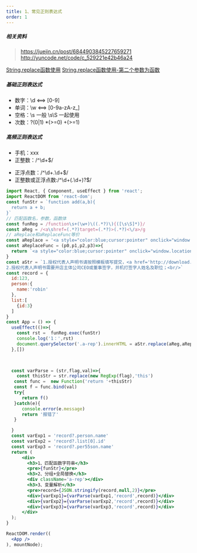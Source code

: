 ```yaml
---
title: 1、常见正则表达式
order: 1
---
```


##### 相关资料

> https://juejin.cn/post/6844903845227659271
> http://yuncode.net/code/c_529221e42b46a24


[String.replace函数使用](https://developer.mozilla.org/zh-CN/docs/Web/JavaScript/Reference/Global_Objects/String/replace)
[String.replace函数使用-第二个参数为函数](https://developer.mozilla.org/zh-CN/docs/Web/JavaScript/Reference/Global_Objects/String/replace#%E6%8C%87%E5%AE%9A%E4%B8%80%E4%B8%AA%E5%87%BD%E6%95%B0%E4%BD%9C%E4%B8%BA%E5%8F%82%E6%95%B0)

##### 基础正则表达式

- 数字：\d <==> [0-9]
- 单词：\w <==> [0-9a-zA-z_]
- 空格：\s 一般 \s\S 一起使用
- 次数：?(0|1)  *(>=0) +(>=1)

##### 高频正则表达式
- 手机：xxx
- 正整数：/^\d+$/
+ 正浮点数：/^\d+\.\d+$/
+ 正整数或正浮点数:/^\d+(\.\d+)?$/

```jsx
import React, { Component, useEffect } from 'react';
import ReactDOM from 'react-dom';
const funStr = `function add(a,b){
  return a + b;
}`
// 匹配函数名，参数，函数体
const funReg = /function\s+(\w+)\((.*?)\){([\s\S]*)}/
const aReg = /<a\shref=(.*?)target=(.*?)>(.*?)<\/a>/g
// aReplace和aReplaceFunc等价
const aReplace = '<a style="color:blue;cursor:pointer" onclick="window.location = $1 ">$3</a>'
const aReplaceFunc = (p0,p1,p2,p3)=>{
  return `<a style="color:blue;cursor:pointer" onclick="window.location = ${p1} ">${p3}</a>`
}
const aStr = `1.授权代表人声明书请按照模板填写提交，<a href='http://download.taobaocdn.com/freedom/43448/word/p1bfjb108vo6i1v577eq9p71btf6.doc?spm=0.0.0.0.z0ZPdI&file=p1bfjb108vo6i1v577eq9p71btf6.doc' target='_blank'>点此</a>下载模板，<a href='https://img.alicdn.com/tfs/TB1kbVHbED1gK0jSZFGXXbd3FXa-1136-907.png' target='_blank'>点此</a>查看出具示例；<br/>
2.授权代表人声明书需要开店主体公司CEO或董事签字，并机打签字人姓名及职位；<br/>`
const record = {
  id:123,
  person:{
    name:'robin'
  },
  list:[
    {id:3}
  ]
}
const App = () => {
  useEffect(()=>{
    const rst =  funReg.exec(funStr)
    console.log('1：',rst)
    document.querySelector('.a-rep').innerHTML = aStr.replace(aReg,aReplaceFunc)
  },[])

 

  const varParse = (str,flag,val)=>{
    const thisStr = str.replace(new RegExp(flag),'this')
   const func =  new Function('return '+thisStr)
   const f = func.bind(val)
   try{
      return f()
   }catch(e){
      console.error(e.message)
      return '报错了'
   }

  }
  const varExp1 = 'record?.person.name'
  const varExp2 = 'record?.list[0].id'
  const varExp3 = 'record?.per55son.name'
  return (
      <div>
        <h3>1、匹配函数字符串</h3>
        <pre>{funStr}</pre>
        <h3>2、分组+全局替换</h3>
        <div className='a-rep'></div>
        <h3>3、变量解析</h3>
        <pre>record={JSON.stringify(record,null,2)}</pre>
        <div>{varExp1}={varParse(varExp1,'record',record)}</div>
        <div>{varExp2}={varParse(varExp2,'record',record)}</div>
        <div>{varExp3}={varParse(varExp3,'record',record)}</div>
      </div>
  );
}

ReactDOM.render((
  <App />
), mountNode);
```
